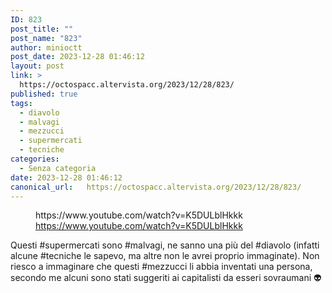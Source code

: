 ```yaml
---
ID: 823
post_title: ""
post_name: "823"
author: minioctt
post_date: 2023-12-28 01:46:12
layout: post
link: >
  https://octospacc.altervista.org/2023/12/28/823/
published: true
tags:
  - diavolo
  - malvagi
  - mezzucci
  - supermercati
  - tecniche
categories:
  - Senza categoria
date: 2023-12-28 01:46:12
canonical_url:   https://octospacc.altervista.org/2023/12/28/823/
---
```

<!-- wp:embed {"url":"https://www.youtube.com/watch?v=K5DULblHkkk","providerNameSlug":"youtube","responsive":true} -->
<figure class="wp-block-embed is-provider-youtube wp-block-embed-youtube"><div class="wp-block-embed__wrapper">
https://www.youtube.com/watch?v=K5DULblHkkk
</div><figcaption class="wp-element-caption"><a href="https://www.youtube.com/watch?v=K5DULblHkkk">https://www.youtube.com/watch?v=K5DULblHkkk</a></figcaption></figure>
<!-- /wp:embed -->

<!-- wp:paragraph -->
<p></p>
<!-- /wp:paragraph -->

<!-- wp:paragraph -->
<p>Questi #supermercati sono #malvagi, ne sanno una più del #diavolo (infatti alcune #tecniche le sapevo, ma altre non le avrei proprio immaginate). Non riesco a immaginare che questi #mezzucci li abbia inventati una persona, secondo me alcuni sono stati suggeriti ai capitalisti da esseri sovraumani 👽</p>
<!-- /wp:paragraph -->